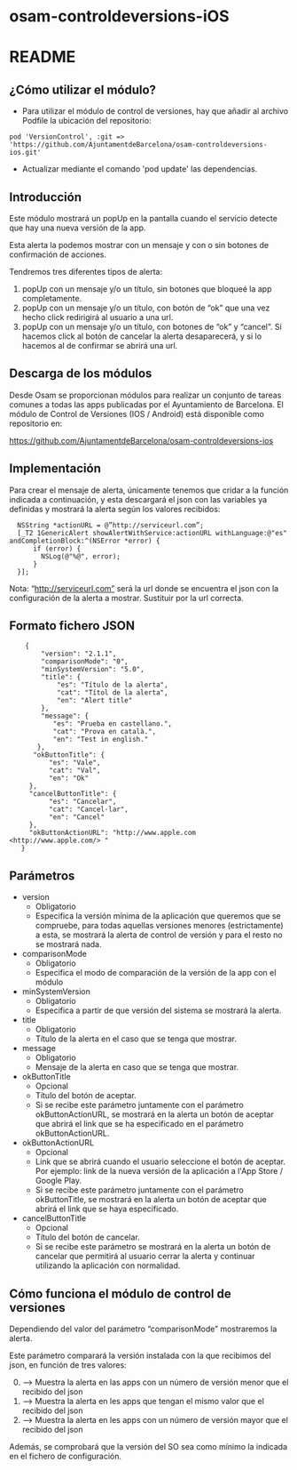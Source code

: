 # osam-controldeversions-iOS

# README

## ¿Cómo utilizar el módulo?
- Para utilizar el módulo de control de versiones, hay que añadir al archivo Podfile la ubicación del repositorio:

```
pod 'VersionControl', :git => 'https://github.com/AjuntamentdeBarcelona/osam-controldeversions-ios.git'
```
- Actualizar mediante el comando 'pod update' las dependencias.

## Introducción
Este módulo mostrará un popUp en la pantalla cuando el servicio detecte que hay una nueva versión de la app.

Esta alerta la podemos mostrar con un mensaje y con o sin botones de confirmación de acciones.

Tendremos tres diferentes tipos de alerta:
  1. popUp con un mensaje y/o un título, sin botones que bloqueé la app completamente.
  2. popUp con un mensaje y/o un título, con botón de “ok” que una vez hecho click redirigirá al usuario a una url.
  3. popUp con un mensaje y/o un título, con botones de “ok” y “cancel”. Si hacemos click al botón de cancelar la alerta desaparecerá, y si lo hacemos al de confirmar se abrirá una url.

## Descarga de los módulos
Desde Osam se proporcionan módulos para realizar un conjunto de tareas comunes a todas las apps publicadas por el Ayuntamiento de Barcelona.
El módulo de Control de Versiones (IOS / Android) está disponible como repositorio en:

https://github.com/AjuntamentdeBarcelona/osam-controldeversions-ios

## Implementación
Para crear el mensaje de alerta, únicamente tenemos que cridar a la función indicada a continuación, y esta descargará el json con las variables ya definidas y mostrará la alerta según los valores recibidos:

```
  NSString *actionURL = @”http://serviceurl.com”;
  [_T2 1GenericAlert showAlertWithService:actionURL withLanguage:@"es" andCompletionBlock:^(NSError *error) {
      if (error) {
        NSLog(@"%@", error);
      }
  }];
```
Nota: “http://serviceurl.com” será la url donde se encuentra el json con la configuración de la alerta a mostrar. Sustituir por la url correcta.

## Formato fichero JSON

```
    {
        "version": "2.1.1",
        "comparisonMode": "0",
        "minSystemVersion": "5.0",
        "title": {
            "es": "Título de la alerta",
            "cat": "Títol de la alerta",
            "en": "Alert title"
        },
        "message": {
           "es": "Prueba en castellano.",
           "cat": "Prova en català.",
           "en": "Test in english."
       },
      "okButtonTitle": {
          "es": "Vale",
          "cat": "Val",
          "en": "Ok"
     },
     "cancelButtonTitle": {
          "es": "Cancelar",
          "cat": "Cancel·lar",
          "en": "Cancel"
     },
     "okButtonActionURL": "http://www.apple.com <http://www.apple.com/> "
   }
```

## Parámetros
- version
  - Obligatorio
  - Especifica la versión mínima de la aplicación que queremos que se compruebe, para todas aquellas versiones menores (estrictamente) a esta, se mostrará la alerta de control de versión y para el resto no se mostrará nada.
- comparisonMode
  - Obligatorio
  - Especifica el modo de comparación de la versión de la app con el módulo
- minSystemVersion
  - Obligatorio
  - Especifica a partir de que versión del sistema se mostrará la alerta.
- title
  - Obligatorio
  - Título de la alerta en el caso que se tenga que mostrar.
- message
  - Obligatorio
  - Mensaje de la alerta en caso que se tenga que mostrar.
- okButtonTitle
  - Opcional
  - Título del botón de aceptar.
  - Si se recibe este parámetro juntamente con el parámetro okButtonActionURL, se mostrará en la alerta un botón de aceptar que abrirá el link que se ha especificado en el parámetro okButtonActionURL.
- okButtonActionURL
  - Opcional
  - Link que se abrirá cuando el usuario seleccione el botón de aceptar. Por ejemplo: link de la nueva versión de la aplicación a l'App Store / Google Play.
  - Si se recibe este parámetro juntamente con el parámetro okButtonTitle, se mostrará en la alerta un botón de aceptar que abrirá el link que se haya especificado.
- cancelButtonTitle
  - Opcional
  - Título del botón de cancelar.
  - Si se recibe este parámetro se mostrará en la alerta un botón de cancelar que permitirá al usuario cerrar la alerta y continuar utilizando la aplicación con normalidad.

## Cómo funciona el módulo de control de versiones
Dependiendo del valor del parámetro “comparisonMode” mostraremos la alerta.

Este parámetro comparará la versión instalada con la que recibimos del json, en función de tres valores:

  0. --> Muestra la alerta en las apps con un número de versión menor que el recibido del json
  1. --> Muestra la alerta en les apps que tengan el mismo valor que el recibido del json
  2. --> Muestra la alerta en les apps con un número de versión mayor que el recibido del json

Además, se comprobará que la versión del SO sea como mínimo la indicada en el fichero de configuración.

